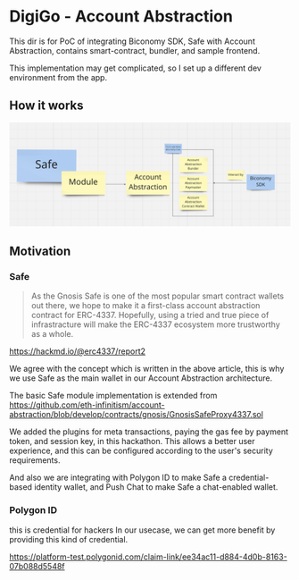 # DigiGo - Account Abstraction

This dir is for PoC of integrating Biconomy SDK, Safe with Account Abstraction, contains smart-contract, bundler, and sample frontend.

This implementation may get complicated, so I set up a different dev environment from the app.

## How it works

![how-it-works](../docs/account-abstraction-contracts.png)

## Motivation

### Safe

> As the Gnosis Safe is one of the most popular smart contract wallets out there, we hope to make it a first-class account abstraction contract for ERC-4337. Hopefully, using a tried and true piece of infrastracture will make the ERC-4337 ecosystem more trustworthy as a whole.

https://hackmd.io/@erc4337/report2

We agree with the concept which is written in the above article, this is why we use Safe as the main wallet in our Account Abstraction architecture.

The basic Safe module implementation is extended from
https://github.com/eth-infinitism/account-abstraction/blob/develop/contracts/gnosis/GnosisSafeProxy4337.sol

We added the plugins for meta transactions, paying the gas fee by payment token, and session key, in this hackathon. This allows a better user experience, and this can be configured according to the user's security requirements.

And also we are integrating with Polygon ID to make Safe a credential-based identity wallet, and Push Chat to make Safe a chat-enabled wallet. 

### Polygon ID
this is credential for hackers
In our usecase, we can get more benefit by providing this kind of credential.

https://platform-test.polygonid.com/claim-link/ee34ac11-d884-4d0b-8163-07b088d5548f

